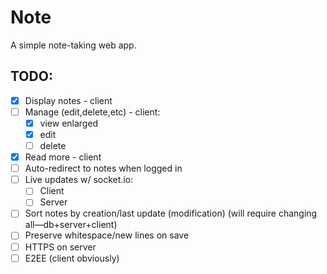 # Note

A simple note-taking web app.

## TODO:
* [x] Display notes - client
* [ ] Manage (edit,delete,etc) - client:
    * [x] view enlarged
    * [x] edit
    * [ ] delete
* [x] Read more - client
* [ ] Auto-redirect to notes when logged in
* [ ] Live updates w/ socket.io:
    * [ ] Client
    * [ ] Server
* [ ] Sort notes by creation/last update (modification) (will require changing all—db+server+client)
* [ ] Preserve whitespace/new lines on save
* [ ] HTTPS on server
* [ ] E2EE (client obviously)